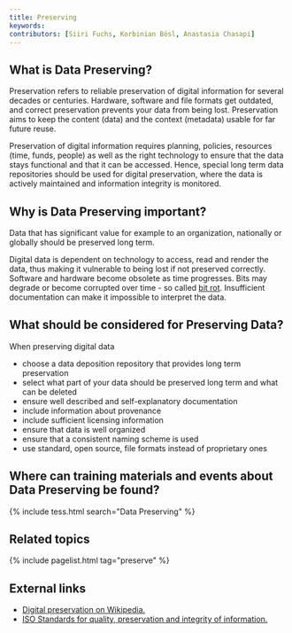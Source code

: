 ```yaml
---
title: Preserving
keywords:
contributors: [Siiri Fuchs, Korbinian Bösl, Anastasia Chasapi]
---
```


## What is Data Preserving?

Preservation refers to reliable preservation of digital information for several decades or centuries. Hardware, software and file formats get outdated, and correct preservation prevents your data from being lost. Preservation aims to keep the content (data) and the context (metadata) usable for far future reuse.

Preservation of digital information requires planning, policies, resources (time, funds, people) as well as the right technology to ensure that the data stays functional and that it can be accessed. Hence, special long term data repositories should be used for digital preservation, where the data is actively maintained and information integrity is monitored.

## Why is Data Preserving important?

Data that has significant value for example to an organization, nationally or globally should be preserved long term.

Digital data is dependent on technology to access, read and render the data, thus making it vulnerable to being lost if not preserved correctly. Software and hardware become obsolete as time progresses. Bits may degrade or become corrupted over time - so called [bit rot](https://en.wikipedia.org/wiki/Data_degradation). Insufficient documentation can make it impossible to interpret the data.


## What should be considered for Preserving Data?

When preserving digital data

* choose a data deposition repository that provides long term preservation
* select what part of your data should be preserved long term and what can be deleted
* ensure well described and self-explanatory documentation
* include information about provenance
* include sufficient licensing information
* ensure that data is well organized
* ensure that a consistent naming scheme is used 
* use standard, open source, file formats instead of proprietary ones

## Where can training materials and events about Data Preserving be found?

{% include tess.html search="Data Preserving" %}

## Related topics

{% include pagelist.html tag="preserve" %}


<!-- * Licences
* Data quality
* PIDs
* Managing files and file naming
* Checksums
* Discard data -->

## External links

* [Digital preservation on Wikipedia.](https://en.wikipedia.org/wiki/Digital_preservation)
* [ISO Standards for quality, preservation and integrity of information.](https://www.iso.org/committee/53666/x/catalogue/)
